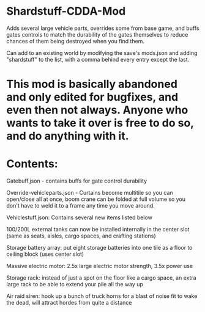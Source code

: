 # Shardstuff-CDDA-Mod
Adds several large vehicle parts, overrides some from base game, and buffs gates controls to match the durability of the gates themselves to reduce chances of them being destroyed when you find them.

Can add to an existing world by modifying the save's mods.json and adding "shardstuff" to the list, with a comma behind every entry except the last.


# This mod is basically abandoned and only edited for bugfixes, and even then not always.  Anyone who wants to take it over is free to do so, and do anything with it.


# Contents:
Gatebuff.json - contains buffs for gate control durability

Override-vehicleparts.json - Curtains become multitile so you can open/close all at once, boom crane can be folded at full volume so you don't have to weld it to a frame any time you move around.

Vehiclestuff.json: Contains several new items listed below

100/200L external tanks can now be installed internally in the center slot (same as seats, aisles, cargo spaces, and crafting stations)
  
Storage battery array: put eight storage batteries into one tile as a floor to ceiling block (uses center slot)
  
Massive electric motor: 2.5x large electric motor strength, 3.5x power use
  
Storage rack: instead of just a spot on the floor like a cargo space, an extra large rack to be able to extend your pile all the way up
  
Air raid siren: hook up a bunch of truck horns for a blast of noise fit to wake the dead, will attract hordes from quite a distance
